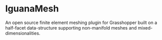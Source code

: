 # IguanaMesh
An open source finite element meshing plugin for Grasshopper built on a half-facet data-structure supporting non-manifold meshes and mixed-dimensionalities.
